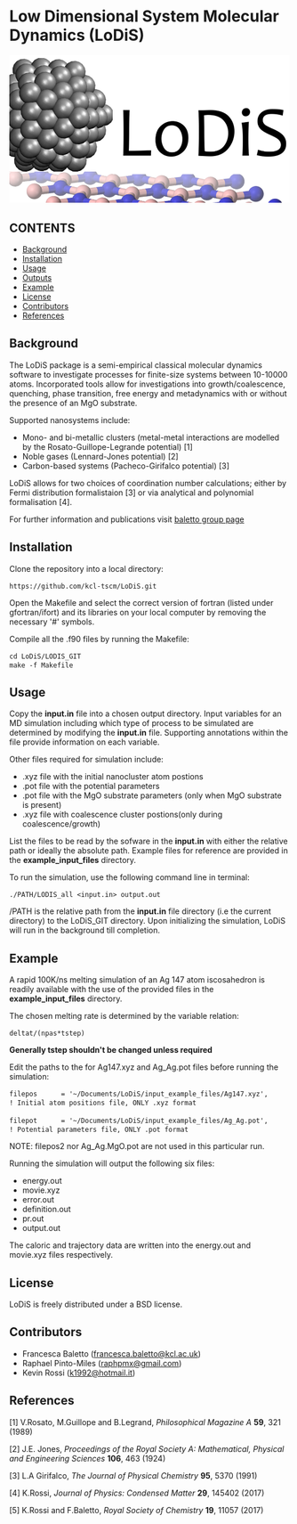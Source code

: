 # Low Dimensional System Molecular Dynamics (LoDiS)

![Lodis Logo](/images/lodislogo.png)

## CONTENTS
* [Background](#background)
* [Installation](#installation)
* [Usage](#usage)
* [Outputs](#outputs)
* [Example](#example)
* [License](#license)
* [Contributors](#contributors)
* [References](#references)


## Background
The LoDiS package is a semi-empirical classical molecular dynamics software to investigate processes for finite-size systems
between 10-10000 atoms. Incorporated tools allow for investigations into growth/coalescence, quenching, phase transition, 
free energy and metadynamics with or without the presence of an MgO substrate. 

Supported nanosystems include:
* Mono- and bi-metallic clusters (metal-metal interactions are modelled by the Rosato-Guillope-Legrande potential) [1]
* Noble gases (Lennard-Jones potential) [2]
* Carbon-based systems (Pacheco-Girifalco potential) [3]

LoDiS allows for two choices of coordination number calculations; either by Fermi distribution formalistaion [3] or 
via analytical and polynomial formalisation [4].

For further information and publications visit [baletto group page](https://balettogroup.weebly.com/lodis.html)

## Installation
Clone the repository into a local directory:
```
https://github.com/kcl-tscm/LoDiS.git
```

Open the Makefile and select the correct version of fortran (listed under gfortran/ifort) and its libraries on your local computer by removing the necessary '#' symbols.

Compile all the .f90 files by running the Makefile:
```
cd LoDiS/LODIS_GIT
make -f Makefile
```

## Usage
Copy the **input.in** file into a chosen output directory.
Input variables for an MD simulation including which type of process to be simulated are determined by modifying the **input.in** file.
Supporting annotations within the file provide information on each variable. 

Other files required for simulation include:  
* .xyz file with the initial nanocluster atom postions 
* .pot file with the potential parameters
* .pot file with the MgO substrate parameters (only when MgO substrate is present)
* .xyz file with coalescence cluster postions(only during coalescence/growth)

List the files to be read by the sofware in the **input.in** with either the relative path or ideally the absolute path.
Example files for reference are provided in the **example_input_files** directory.

To run the simulation, use the following command line in terminal:
```
./PATH/LODIS_all <input.in> output.out
```
/PATH is the relative path from the **input.in** file directory (i.e the current directory) to the LoDiS_GIT directory.
Upon initializing the simulation, LoDiS will run in the background till completion.

## Example
A rapid 100K/ns melting simulation of an Ag 147 atom iscosahedron is readily available with the use of the provided files in the **example_input_files** directory.

The chosen melting rate is determined by the variable relation:
```
deltat/(npas*tstep)
```

**Generally tstep shouldn't be changed unless required**

Edit the paths to the for Ag147.xyz and Ag_Ag.pot files before running the simulation:
```
filepos      = '~/Documents/LoDiS/input_example_files/Ag147.xyz',             ! Initial atom positions file, ONLY .xyz format
  
filepot      = '~/Documents/LoDiS/input_example_files/Ag_Ag.pot',             ! Potential parameters file, ONLY .pot format
```

NOTE: filepos2 nor Ag_Ag.MgO.pot are not used in this particular run.

Running the simulation will output the following six files:
* energy.out
* movie.xyz
* error.out
* definition.out
* pr.out
* output.out

The caloric and trajectory data are written into the energy.out and movie.xyz files respectively.

## License
LoDiS is freely distributed under a BSD license.

## Contributors
* Francesca Baletto (francesca.baletto@kcl.ac.uk)
* Raphael Pinto-Miles (raphpmx@gmail.com)
* Kevin Rossi (k1992@hotmail.it)

## References
[1] V.Rosato, M.Guillope and B.Legrand, *Philosophical Magazine A* **59**, 321 (1989)

[2] J.E. Jones, *Proceedings of the Royal Society A: Mathematical, Physical and Engineering Sciences* **106**, 463 (1924)

[3] L.A Girifalco, *The Journal of Physical Chemistry* **95**, 5370 (1991)

[4] K.Rossi, *Journal of Physics: Condensed Matter* **29**, 145402 (2017)

[5] K.Rossi and F.Baletto, *Royal Society of Chemistry* **19**, 11057 (2017)